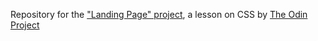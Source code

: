 Repository for the ["Landing Page" project](https://www.theodinproject.com/paths/foundations/courses/foundations/lessons/landing-page), a lesson on CSS by [The Odin Project](https://www.theodinproject.com/)